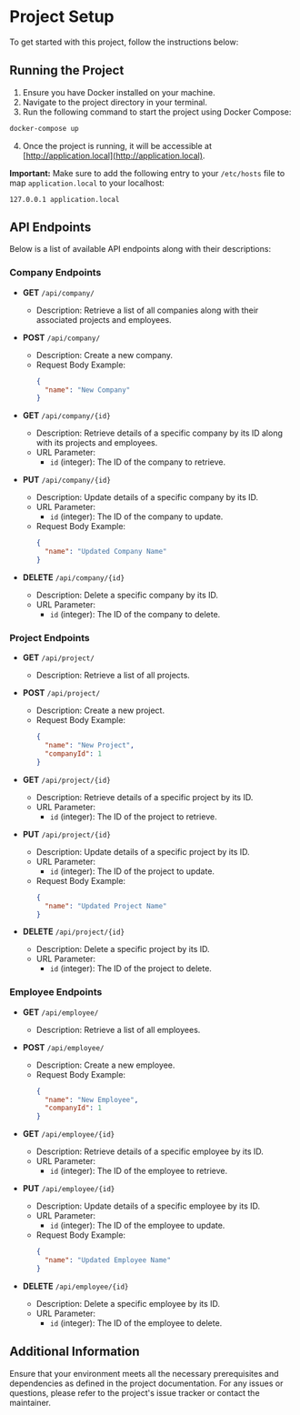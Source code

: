 
# Project Setup

To get started with this project, follow the instructions below:

## Running the Project

1. Ensure you have Docker installed on your machine.
2. Navigate to the project directory in your terminal.
3. Run the following command to start the project using Docker Compose:

```bash
docker-compose up
```

4. Once the project is running, it will be accessible at [http://application.local](http://application.local).

**Important:** Make sure to add the following entry to your `/etc/hosts` file to map `application.local` to your localhost:

```plaintext
127.0.0.1 application.local
```

## API Endpoints

Below is a list of available API endpoints along with their descriptions:

### Company Endpoints

- **GET** `/api/company/`
    - Description: Retrieve a list of all companies along with their associated projects and employees.

- **POST** `/api/company/`
    - Description: Create a new company.
    - Request Body Example:
      ```json
      {
        "name": "New Company"
      }
      ```

- **GET** `/api/company/{id}`
    - Description: Retrieve details of a specific company by its ID along with its projects and employees.
    - URL Parameter:
        - `id` (integer): The ID of the company to retrieve.

- **PUT** `/api/company/{id}`
    - Description: Update details of a specific company by its ID.
    - URL Parameter:
        - `id` (integer): The ID of the company to update.
    - Request Body Example:
      ```json
      {
        "name": "Updated Company Name"
      }
      ```

- **DELETE** `/api/company/{id}`
    - Description: Delete a specific company by its ID.
    - URL Parameter:
        - `id` (integer): The ID of the company to delete.

### Project Endpoints

- **GET** `/api/project/`
    - Description: Retrieve a list of all projects.

- **POST** `/api/project/`
    - Description: Create a new project.
    - Request Body Example:
      ```json
      {
        "name": "New Project",
        "companyId": 1
      }
      ```

- **GET** `/api/project/{id}`
    - Description: Retrieve details of a specific project by its ID.
    - URL Parameter:
        - `id` (integer): The ID of the project to retrieve.

- **PUT** `/api/project/{id}`
    - Description: Update details of a specific project by its ID.
    - URL Parameter:
        - `id` (integer): The ID of the project to update.
    - Request Body Example:
      ```json
      {
        "name": "Updated Project Name"
      }
      ```

- **DELETE** `/api/project/{id}`
    - Description: Delete a specific project by its ID.
    - URL Parameter:
        - `id` (integer): The ID of the project to delete.

### Employee Endpoints

- **GET** `/api/employee/`
    - Description: Retrieve a list of all employees.

- **POST** `/api/employee/`
    - Description: Create a new employee.
    - Request Body Example:
      ```json
      {
        "name": "New Employee",
        "companyId": 1
      }
      ```

- **GET** `/api/employee/{id}`
    - Description: Retrieve details of a specific employee by its ID.
    - URL Parameter:
        - `id` (integer): The ID of the employee to retrieve.

- **PUT** `/api/employee/{id}`
    - Description: Update details of a specific employee by its ID.
    - URL Parameter:
        - `id` (integer): The ID of the employee to update.
    - Request Body Example:
      ```json
      {
        "name": "Updated Employee Name"
      }
      ```

- **DELETE** `/api/employee/{id}`
    - Description: Delete a specific employee by its ID.
    - URL Parameter:
        - `id` (integer): The ID of the employee to delete.

## Additional Information

Ensure that your environment meets all the necessary prerequisites and dependencies as defined in the project documentation. For any issues or questions, please refer to the project's issue tracker or contact the maintainer.
